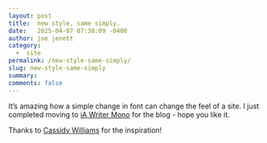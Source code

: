 ```yaml
---
layout: post
title:  new style, same simply.
date:   2025-04-07 07:38:09 -0400
author: joe jenett
category:
  -  site
permalink: /new-style-same-simply/
slug: new-style-same-simply
summary: 
comments: false
---
```

<p>
It’s amazing how a simple change in font can change the feel of a site. I just completed moving to <a title="iA Writer has three custom made writing fonts that are available for download" href="https://ia.net/topics/a-typographic-christmas">iA Writer Mono</a> for the blog - hope you like it.
</p>
<p>
Thanks to <a href="https://cassidoo.co/">Cassidy Williams</a> for the inspiration!
</p>
<p>
<a style="visibility:hidden;" href="https://brid.gy/publish/mastodon"><small>(cross-posted to mastodon)</small></a>
</p>